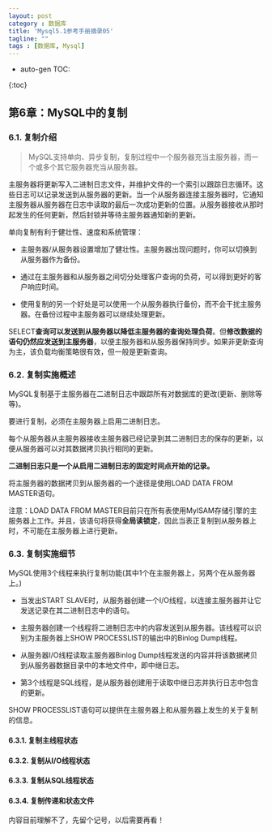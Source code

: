 ```yaml
---
layout: post
category : 数据库
title: 'Mysql5.1参考手册摘录05'
tagline: ""
tags : [数据库, Mysql]
---
```


* auto-gen TOC:

{:toc}

## 第6章：MySQL中的复制

### 6.1. 复制介绍

> MySQL支持单向、异步复制，复制过程中一个服务器充当主服务器，而一个或多个其它服务器充当从服务器。

主服务器将更新写入二进制日志文件，并维护文件的一个索引以跟踪日志循环。这些日志可以记录发送到从服务器的更新。当一个从服务器连接主服务器时，它通知主服务器从服务器在日志中读取的最后一次成功更新的位置。从服务器接收从那时起发生的任何更新，然后封锁并等待主服务器通知新的更新。

<!--break-->

单向复制有利于健壮性、速度和系统管理：

- 主服务器/从服务器设置增加了健壮性。主服务器出现问题时，你可以切换到从服务器作为备份。

- 通过在主服务器和从服务器之间切分处理客户查询的负荷，可以得到更好的客户响应时间。

-  使用复制的另一个好处是可以使用一个从服务器执行备份，而不会干扰主服务器。在备份过程中主服务器可以继续处理更新。

SELECT**查询可以发送到从服务器以降低主服务器的查询处理负荷**。但**修改数据的语句仍然应发送到主服务器**，以便主服务器和从服务器保持同步。如果非更新查询为主，该负载均衡策略很有效，但一般是更新查询。

### 6.2. 复制实施概述

MySQL复制基于主服务器在二进制日志中跟踪所有对数据库的更改(更新、删除等等)。

要进行复制，必须在主服务器上启用二进制日志。

每个从服务器从主服务器接收主服务器已经记录到其二进制日志的保存的更新，以便从服务器可以对其数据拷贝执行相同的更新。

**二进制日志只是一个从启用二进制日志的固定时间点开始的记录。**

将主服务器的数据拷贝到从服务器的一个途径是使用LOAD DATA FROM MASTER语句。

注意：LOAD DATA FROM MASTER目前只在所有表使用MyISAM存储引擎的主服务器上工作。并且，该语句将获得**全局读锁定**，因此当表正复制到从服务器上时，不可能在主服务器上进行更新。

### 6.3. 复制实施细节

MySQL使用3个线程来执行复制功能(其中1个在主服务器上，另两个在从服务器上。)

- 当发出START SLAVE时，从服务器创建一个I/O线程，以连接主服务器并让它发送记录在其二进制日志中的语句。

- 主服务器创建一个线程将二进制日志中的内容发送到从服务器。该线程可以识别为主服务器上SHOW PROCESSLIST的输出中的Binlog Dump线程。

- 从服务器I/O线程读取主服务器Binlog Dump线程发送的内容并将该数据拷贝到从服务器数据目录中的本地文件中，即中继日志。

- 第3个线程是SQL线程，是从服务器创建用于读取中继日志并执行日志中包含的更新。

SHOW PROCESSLIST语句可以提供在主服务器上和从服务器上发生的关于复制的信息。

#### 6.3.1. 复制主线程状态

#### 6.3.2. 复制从I/O线程状态

#### 6.3.3. 复制从SQL线程状态

#### 6.3.4. 复制传递和状态文件

内容目前理解不了，先留个记号，以后需要再看！